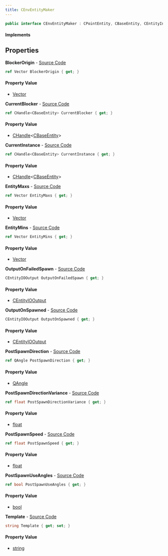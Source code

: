 ```yaml
---
title: CEnvEntityMaker
---
```


```csharp
public interface CEnvEntityMaker : CPointEntity, CBaseEntity, CEntityInstance, ISchemaClass<CEntityInstance>, ISchemaClass<CBaseEntity>, ISchemaClass<CPointEntity>, ISchemaClass<CEnvEntityMaker>, ISchemaField, ISchemaClass, INativeHandle
```

#### Implements

## Properties

**BlockerOrigin** - [Source Code](https://github.com/swiftly-solution/swiftlys2/blob/main/managed/src/SwiftlyS2.Generated/Schemas/Interfaces/CEnvEntityMaker.cs#L24)

```csharp
ref Vector BlockerOrigin { get; }
```

#### Property Value

- [Vector](/docs/api/shared/natives/vector)

**CurrentBlocker** - [Source Code](https://github.com/swiftly-solution/swiftlys2/blob/main/managed/src/SwiftlyS2.Generated/Schemas/Interfaces/CEnvEntityMaker.cs#L22)

```csharp
ref CHandle<CBaseEntity> CurrentBlocker { get; }
```

#### Property Value

- [CHandle](/docs/api/shared/natives/chandle-1)<[CBaseEntity](/docs/api/shared/schemadefinitions/cbaseentity)>

**CurrentInstance** - [Source Code](https://github.com/swiftly-solution/swiftlys2/blob/main/managed/src/SwiftlyS2.Generated/Schemas/Interfaces/CEnvEntityMaker.cs#L20)

```csharp
ref CHandle<CBaseEntity> CurrentInstance { get; }
```

#### Property Value

- [CHandle](/docs/api/shared/natives/chandle-1)<[CBaseEntity](/docs/api/shared/schemadefinitions/cbaseentity)>

**EntityMaxs** - [Source Code](https://github.com/swiftly-solution/swiftlys2/blob/main/managed/src/SwiftlyS2.Generated/Schemas/Interfaces/CEnvEntityMaker.cs#L18)

```csharp
ref Vector EntityMaxs { get; }
```

#### Property Value

- [Vector](/docs/api/shared/natives/vector)

**EntityMins** - [Source Code](https://github.com/swiftly-solution/swiftlys2/blob/main/managed/src/SwiftlyS2.Generated/Schemas/Interfaces/CEnvEntityMaker.cs#L16)

```csharp
ref Vector EntityMins { get; }
```

#### Property Value

- [Vector](/docs/api/shared/natives/vector)

**OutputOnFailedSpawn** - [Source Code](https://github.com/swiftly-solution/swiftlys2/blob/main/managed/src/SwiftlyS2.Generated/Schemas/Interfaces/CEnvEntityMaker.cs#L38)

```csharp
CEntityIOOutput OutputOnFailedSpawn { get; }
```

#### Property Value

- [CEntityIOOutput](/docs/api/shared/schemadefinitions/centityiooutput)

**OutputOnSpawned** - [Source Code](https://github.com/swiftly-solution/swiftlys2/blob/main/managed/src/SwiftlyS2.Generated/Schemas/Interfaces/CEnvEntityMaker.cs#L36)

```csharp
CEntityIOOutput OutputOnSpawned { get; }
```

#### Property Value

- [CEntityIOOutput](/docs/api/shared/schemadefinitions/centityiooutput)

**PostSpawnDirection** - [Source Code](https://github.com/swiftly-solution/swiftlys2/blob/main/managed/src/SwiftlyS2.Generated/Schemas/Interfaces/CEnvEntityMaker.cs#L26)

```csharp
ref QAngle PostSpawnDirection { get; }
```

#### Property Value

- [QAngle](/docs/api/shared/natives/qangle)

**PostSpawnDirectionVariance** - [Source Code](https://github.com/swiftly-solution/swiftlys2/blob/main/managed/src/SwiftlyS2.Generated/Schemas/Interfaces/CEnvEntityMaker.cs#L28)

```csharp
ref float PostSpawnDirectionVariance { get; }
```

#### Property Value

- [float](https://learn.microsoft.com/dotnet/api/system.single)

**PostSpawnSpeed** - [Source Code](https://github.com/swiftly-solution/swiftlys2/blob/main/managed/src/SwiftlyS2.Generated/Schemas/Interfaces/CEnvEntityMaker.cs#L30)

```csharp
ref float PostSpawnSpeed { get; }
```

#### Property Value

- [float](https://learn.microsoft.com/dotnet/api/system.single)

**PostSpawnUseAngles** - [Source Code](https://github.com/swiftly-solution/swiftlys2/blob/main/managed/src/SwiftlyS2.Generated/Schemas/Interfaces/CEnvEntityMaker.cs#L32)

```csharp
ref bool PostSpawnUseAngles { get; }
```

#### Property Value

- [bool](https://learn.microsoft.com/dotnet/api/system.boolean)

**Template** - [Source Code](https://github.com/swiftly-solution/swiftlys2/blob/main/managed/src/SwiftlyS2.Generated/Schemas/Interfaces/CEnvEntityMaker.cs#L34)

```csharp
string Template { get; set; }
```

#### Property Value

- [string](https://learn.microsoft.com/dotnet/api/system.string)


